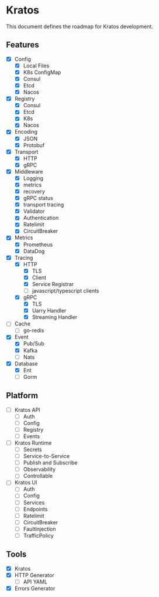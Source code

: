 # Kratos

This document defines the roadmap for Kratos development.

## Features
- [x] Config
    - [x] Local Files
    - [x] K8s ConfigMap
    - [x] Consul
    - [x] Etcd
    - [x] Nacos
- [x] Registry
    - [x] Consul
    - [x] Etcd
    - [x] K8s
    - [x] Nacos
- [x] Encoding
    - [x] JSON
    - [x] Protobuf
- [x] Transport
    - [x] HTTP
    - [x] gRPC
- [x] Middleware
    - [x] Logging
    - [x] metrics
    - [x] recovery
    - [x] gRPC status
    - [x] transport tracing
    - [x] Validator
    - [x] Authentication
    - [x] Ratelimit
    - [x] CircuitBreaker
- [x] Metrics
    - [x] Prometheus
    - [x] DataDog
- [x] Tracing
    - [x] HTTP
        - [x] TLS
        - [x] Client
        - [x] Service Registrar
        - [ ] javascript/typescript clients
    - [x] gRPC
        - [x] TLS
        - [x] Uarry Handler
        - [x] Streaming Handler
- [ ] Cache
    - [ ] go-redis
- [x] Event
    - [x] Pub/Sub
    - [x] Kafka
    - [ ] Nats
- [x] Database
    - [x] Ent
    - [ ] Gorm

## Platform
- [ ] Kratos API
    - [ ] Auth
    - [ ] Config
    - [ ] Registry
    - [ ] Events
- [ ] Kratos Runtime
    - [ ] Secrets
    - [ ] Service-to-Service
    - [ ] Publish and Subscribe
    - [ ] Observability
    - [ ] Controllable
- [ ] Kratos UI
    - [ ] Auth
    - [ ] Config
    - [ ] Services
    - [ ] Endpoints
    - [ ] Ratelimit
    - [ ] CircuitBreaker
    - [ ] FaultInjection
    - [ ] TrafficPolicy

## Tools
- [x] Kratos
- [x] HTTP Generator
    - [ ] API YAML
- [x] Errors Generator
